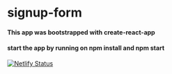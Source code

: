 # signup-form
#### This app was bootstrapped with create-react-app
#### start the app by running on npm install and npm start
[![Netlify Status](https://api.netlify.com/api/v1/badges/7f56cd32-0bb7-483c-b810-81fa1adc7c8c/deploy-status)](https://app.netlify.com/sites/healthcaree/deploys)
